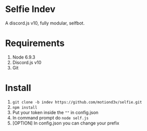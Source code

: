 # Selfie Indev
A discord.js v10, fully modular, selfbot.


# Requirements
1. Node 6.9.3
2. Discord.js v10
3. Git

# Install
1. `git clone -b indev https://github.com/motiond3v/selfie.git`
2. `npm install`
3. Put your token inside the `""` in config.json
4. In command prompt do `node self.js`
5. [OPTION] In config.json you can change your prefix
